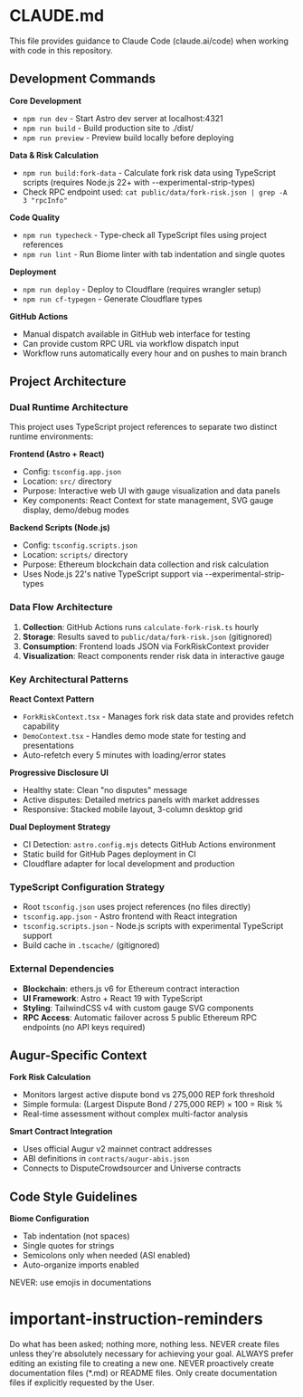 # CLAUDE.md

This file provides guidance to Claude Code (claude.ai/code) when working with code in this repository.

## Development Commands

**Core Development**
- `npm run dev` - Start Astro dev server at localhost:4321
- `npm run build` - Build production site to ./dist/
- `npm run preview` - Preview build locally before deploying

**Data & Risk Calculation**
- `npm run build:fork-data` - Calculate fork risk data using TypeScript scripts (requires Node.js 22+ with --experimental-strip-types)
- Check RPC endpoint used: `cat public/data/fork-risk.json | grep -A 3 "rpcInfo"`

**Code Quality**
- `npm run typecheck` - Type-check all TypeScript files using project references
- `npm run lint` - Run Biome linter with tab indentation and single quotes

**Deployment**
- `npm run deploy` - Deploy to Cloudflare (requires wrangler setup)
- `npm run cf-typegen` - Generate Cloudflare types

**GitHub Actions**
- Manual dispatch available in GitHub web interface for testing
- Can provide custom RPC URL via workflow dispatch input
- Workflow runs automatically every hour and on pushes to main branch

## Project Architecture

### Dual Runtime Architecture
This project uses TypeScript project references to separate two distinct runtime environments:

**Frontend (Astro + React)**
- Config: `tsconfig.app.json` 
- Location: `src/` directory
- Purpose: Interactive web UI with gauge visualization and data panels
- Key components: React Context for state management, SVG gauge display, demo/debug modes

**Backend Scripts (Node.js)**
- Config: `tsconfig.scripts.json`
- Location: `scripts/` directory  
- Purpose: Ethereum blockchain data collection and risk calculation
- Uses Node.js 22's native TypeScript support via --experimental-strip-types

### Data Flow Architecture
1. **Collection**: GitHub Actions runs `calculate-fork-risk.ts` hourly
2. **Storage**: Results saved to `public/data/fork-risk.json` (gitignored)
3. **Consumption**: Frontend loads JSON via ForkRiskContext provider
4. **Visualization**: React components render risk data in interactive gauge

### Key Architectural Patterns

**React Context Pattern**
- `ForkRiskContext.tsx` - Manages fork risk data state and provides refetch capability
- `DemoContext.tsx` - Handles demo mode state for testing and presentations  
- Auto-refetch every 5 minutes with loading/error states

**Progressive Disclosure UI**
- Healthy state: Clean "no disputes" message
- Active disputes: Detailed metrics panels with market addresses
- Responsive: Stacked mobile layout, 3-column desktop grid

**Dual Deployment Strategy**
- CI Detection: `astro.config.mjs` detects GitHub Actions environment
- Static build for GitHub Pages deployment in CI
- Cloudflare adapter for local development and production

### TypeScript Configuration Strategy
- Root `tsconfig.json` uses project references (no files directly)
- `tsconfig.app.json` - Astro frontend with React integration
- `tsconfig.scripts.json` - Node.js scripts with experimental TypeScript support
- Build cache in `.tscache/` (gitignored)

### External Dependencies
- **Blockchain**: ethers.js v6 for Ethereum contract interaction
- **UI Framework**: Astro + React 19 with TypeScript
- **Styling**: TailwindCSS v4 with custom gauge SVG components
- **RPC Access**: Automatic failover across 5 public Ethereum RPC endpoints (no API keys required)

## Augur-Specific Context

**Fork Risk Calculation**
- Monitors largest active dispute bond vs 275,000 REP fork threshold
- Simple formula: (Largest Dispute Bond / 275,000 REP) × 100 = Risk %
- Real-time assessment without complex multi-factor analysis

**Smart Contract Integration**
- Uses official Augur v2 mainnet contract addresses
- ABI definitions in `contracts/augur-abis.json`
- Connects to DisputeCrowdsourcer and Universe contracts

## Code Style Guidelines

**Biome Configuration**
- Tab indentation (not spaces)
- Single quotes for strings
- Semicolons only when needed (ASI enabled)
- Auto-organize imports enabled

NEVER: use emojis in documentations

# important-instruction-reminders
Do what has been asked; nothing more, nothing less.
NEVER create files unless they're absolutely necessary for achieving your goal.
ALWAYS prefer editing an existing file to creating a new one.
NEVER proactively create documentation files (*.md) or README files. Only create documentation files if explicitly requested by the User.
